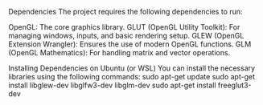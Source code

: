 Dependencies
The project requires the following dependencies to run:

OpenGL: The core graphics library.
GLUT (OpenGL Utility Toolkit): For managing windows, inputs, and basic rendering setup.
GLEW (OpenGL Extension Wrangler): Ensures the use of modern OpenGL functions.
GLM (OpenGL Mathematics): For handling matrix and vector operations.

Installing Dependencies on Ubuntu (or WSL)
You can install the necessary libraries using the following commands:
sudo apt-get update
sudo apt-get install libglew-dev libglfw3-dev libglm-dev
sudo apt-get install freeglut3-dev
